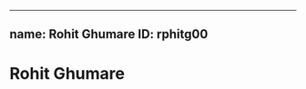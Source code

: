 ----------------------------------------------
name: Rohit Ghumare
ID:	rphitg00
----------------------------------------------

# Rohit Ghumare
